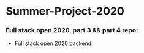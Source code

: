 # Summer-Project-2020

### Full stack open 2020, part 3 && part 4 repo:
- [Full stack open 2020 backend](https://github.com/eetuhei/fso-2020-backend)